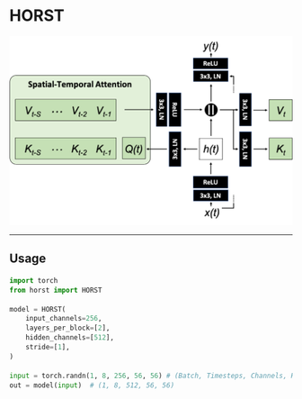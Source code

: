 # HORST

![](overview.jpg)

---

## Usage

```python
import torch
from horst import HORST

model = HORST(
    input_channels=256,
    layers_per_block=[2],
    hidden_channels=[512],
    stride=[1],
)

input = torch.randn(1, 8, 256, 56, 56) # (Batch, Timesteps, Channels, Height, Width)
out = model(input)  # (1, 8, 512, 56, 56)
```
